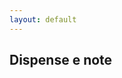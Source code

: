 ```yaml
---
layout: default
---
```


## Dispense e note

<!--Una raccolta di note è in fase di preparazione e sarà resa disponibile con il procedere del corso.-->
<!--1. [`Introduzione.`{:.filelink}]({{ site.baseurl }}{%link slides/introduction.pdf %}) Sommario degli obiettivi e dei contenuti del corso-->

<!--1. [`Richiami di probabilita' e statistica.`{:.filelink}]({{ site.baseurl }}{%link slides/probstat.pdf %}) Riassunto dei concetti fondamentali del caclcolo delle probablità e della statistica utili nell'ambito del corso-->





